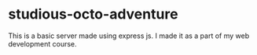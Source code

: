 # studious-octo-adventure
This is a basic server made using express js. I made it as a part of my web development course.
